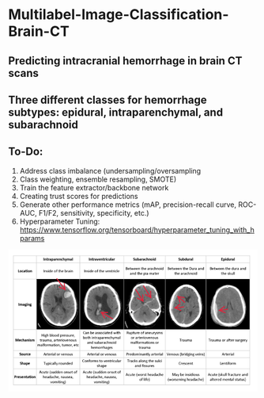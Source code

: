 # Multilabel-Image-Classification-Brain-CT

## Predicting intracranial hemorrhage in brain CT scans

## Three different classes for hemorrhage subtypes: epidural, intraparenchymal, and subarachnoid

## To-Do: 
1. Address class imbalance (undersampling/oversampling
2. Class weighting, ensemble resampling, SMOTE)
3. Train the feature extractor/backbone network 
4. Creating trust scores for predictions
5. Generate other performance metrics (mAP, precision-recall curve, ROC-AUC, F1/F2, sensitivity, specificity, etc.)
6. Hyperparameter Tuning: https://www.tensorflow.org/tensorboard/hyperparameter_tuning_with_hparams

![example](https://github.com/DrewAfromsky/Multilabel-Image-Classification-Brain-CT/blob/master/ich.png "example") 
